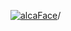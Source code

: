 [![alcaFace](https://camo.githubusercontent.com/2ee094c4af74cb0ec2e19388fccfb809837623e3/68747470733a2f2f7374617469632d63646e2e6a74766e772e6e65742f656d6f7469636f6e732f76312f3332383632362f312e30)](https://twitch.tv/Alca)/

<!--
# My "Popular" CodePens

<table>
	<tr>
		<th></th>
		<th>Title</th>
		<th>Last updated</th>
	</tr>
	<tr>
		<td><a href="https://codepen.io/Alca/pen/ExoYNjp" rel="nofollow"><img src="https://codepen.io/alca/pen/ExoYNjp/image/default.png" width="100" height="56.25"></a></td>
		<td><a href="https://codepen.io/Alca/pen/ExoYNjp" rel="nofollow">Elden Ring Rune Calculator</a></td>
		<td>Mar 18, 2022</td>
	</tr>
	<tr>
		<td><a href="https://codepen.io/Alca/pen/zYPPVdX" rel="nofollow"><img src="https://codepen.io/alca/pen/zYPPVdX/image/default.png" width="100" height="56.25"></a></td>
		<td><a href="https://codepen.io/Alca/pen/zYPPVdX" rel="nofollow">A Pen by Jacob Foster</a></td>
		<td>Feb 23, 2022</td>
	</tr>
	<tr>
		<td><a href="https://codepen.io/Alca/pen/qBVVjLN" rel="nofollow"><img src="https://codepen.io/alca/pen/qBVVjLN/image/default.png" width="100" height="56.25"></a></td>
		<td><a href="https://codepen.io/Alca/pen/qBVVjLN" rel="nofollow">A Pen by Jacob Foster</a></td>
		<td>Feb 17, 2022</td>
	</tr>
	<tr>
		<td><a href="https://codepen.io/Alca/pen/MWOvwgV" rel="nofollow"><img src="https://codepen.io/alca/pen/MWOvwgV/image/default.png" width="100" height="56.25"></a></td>
		<td><a href="https://codepen.io/Alca/pen/MWOvwgV" rel="nofollow">A Pen by Jacob Foster</a></td>
		<td>Feb 13, 2022</td>
	</tr>
	<tr>
		<td><a href="https://codepen.io/Alca/pen/BamdyMz" rel="nofollow"><img src="https://codepen.io/alca/pen/BamdyMz/image/default.png" width="100" height="56.25"></a></td>
		<td><a href="https://codepen.io/Alca/pen/BamdyMz" rel="nofollow">A Pen by Jacob Foster</a></td>
		<td>Feb 13, 2022</td>
	</tr>
	<tr>
		<td><a href="https://codepen.io/Alca/pen/KKyvwmN" rel="nofollow"><img src="https://codepen.io/alca/pen/KKyvwmN/image/default.png" width="100" height="56.25"></a></td>
		<td><a href="https://codepen.io/Alca/pen/KKyvwmN" rel="nofollow">A Pen by Jacob Foster</a></td>
		<td>Feb 13, 2022</td>
	</tr>
	<tr>
		<td><a href="https://codepen.io/Alca/pen/yLPbrJX" rel="nofollow"><img src="https://codepen.io/alca/pen/yLPbrJX/image/default.png" width="100" height="56.25"></a></td>
		<td><a href="https://codepen.io/Alca/pen/yLPbrJX" rel="nofollow">A Pen by Jacob Foster</a></td>
		<td>Feb 11, 2022</td>
	</tr>
	<tr>
		<td><a href="https://codepen.io/Alca/pen/ExbmMyZ" rel="nofollow"><img src="https://codepen.io/alca/pen/ExbmMyZ/image/default.png" width="100" height="56.25"></a></td>
		<td><a href="https://codepen.io/Alca/pen/ExbmMyZ" rel="nofollow">A Pen by Jacob Foster</a></td>
		<td>Feb 11, 2022</td>
	</tr>
	<tr>
		<td><a href="https://codepen.io/Alca/pen/VwrpQvP" rel="nofollow"><img src="https://codepen.io/alca/pen/VwrpQvP/image/default.png" width="100" height="56.25"></a></td>
		<td><a href="https://codepen.io/Alca/pen/VwrpQvP" rel="nofollow">A Pen by Jacob Foster</a></td>
		<td>Feb 9, 2022</td>
	</tr>
	<tr>
		<td><a href="https://codepen.io/Alca/pen/ZEaBedG" rel="nofollow"><img src="https://codepen.io/alca/pen/ZEaBedG/image/default.png" width="100" height="56.25"></a></td>
		<td><a href="https://codepen.io/Alca/pen/ZEaBedG" rel="nofollow">A Pen by Jacob Foster</a></td>
		<td>Feb 6, 2022</td>
	</tr>
</table>

---

###### Last updated: Sun, 20 Mar 2022 05:01:20 GMT
-->
